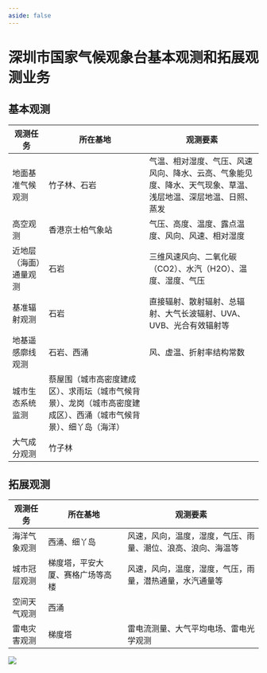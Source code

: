 ```yaml
---
aside: false
---
```

# 深圳市国家气候观象台基本观测和拓展观测业务

## 基本观测

| 观测任务        | 所在基地                                                      | 观测要素                                                   |
|-------------|-----------------------------------------------------------|--------------------------------------------------------|
| 地面基准气候观测    | 竹子林、石岩                                                    | 气温、相对湿度、气压、风速风向、降水、云高、气象能见度、降水、天气现象、草温、浅层地温、深层地温、日照、蒸发 |
| 高空观测        | 香港京士柏气象站                                                  | 气压、高度、温度、露点温度、风向、风速、相对湿度                               |
| 近地层（海面）通量观测 | 石岩                                                        | 三维风速风向、二氧化碳（CO2）、水汽（H2O）、温度、湿度、气压                      |
| 基准辐射观测      | 石岩                                                        | 直接辐射、散射辐射、总辐射、大气长波辐射、UVA、UVB、光合有效辐射等                   |
| 地基遥感廓线观测    | 石岩、西涌                                                     | 风、虚温、折射率结构常数                                           |
| 城市生态系统监测    | 蔡屋围（城市高密度建成区）、求雨坛（城市气候背景）、龙岗（城市高密度建成区）、西涌（城市气候背景）、细丫岛（海洋） |                                                        |
| 大气成分观测      | 竹子林                                                       |                                                        |

## 拓展观测

| 观测任务   | 所在基地             | 观测要素                           |
|--------|------------------|--------------------------------|
| 海洋气象观测 | 西涌、细丫岛           | 风速，风向，温度，湿度，气压、雨量、潮位、浪高、浪向、海温等 |
| 城市冠层观测 | 梯度塔，平安大厦、赛格广场等高楼 | 风速，风向，温度，湿度，气压，雨量，潜热通量，水汽通量等   |
| 空间天气观测 | 西涌               |                                |
| 雷电灾害观测 | 梯度塔              | 雷电流测量、大气平均电场、雷电光学观测            |

![](https://s1.moexin.cn/img/ShenZhen.png)